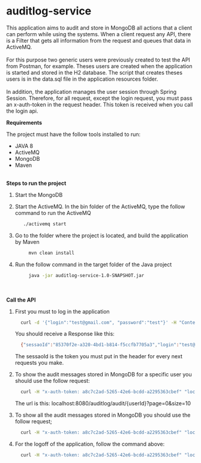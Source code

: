 # auditlog-service

This application aims to audit and store in MongoDB all actions that a 
client can perform while using the systems.
When a client request any API, there is a Filter that gets all 
information from the request and queues that data in ActiveMQ.
<br /><br />
For this purpose two generic users were previously created to test the API
from Postman, for example.
Theses users are created when the application is started and stored in the H2 database.
The script that creates theses users is in the data.sql file in the application resources folder.
<br /><br />
In addition, the application manages the user session through Spring Session. 
Therefore, for all request, except the login request, you must pass an x-auth-token in the request header.
This token is received when you call the login api.


__Requirements__

  The project must have  the follow tools installed to run:
  - JAVA 8
  - ActiveMQ
  - MongoDB
  - Maven
<br/><br/>

__Steps to run the project__
  
  1. Start the MongoDB
  
  2. Start the ActiveMQ. In the bin folder of the ActiveMQ, type the follow command to run the ActiveMQ
      ```bash
         ./activemq start
      ```
     
  3. Go to the folder where the project is located, and build the application by Maven
      ```bash
           mvn clean install
      ```
  4. Run the follow command in the target folder of the Java project
        ```bash
             java -jar auditlog-service-1.0-SNAPSHOT.jar
        ```
  <br/><br/>
  __Call the API__
  
  1. First you must to log in the application
  
        ```bash
          curl -d '{"login":"test@gmail.com", "password":"test"}' -H "Content-Type: application/json" -X POST localhost:8080/auditlog/login
        ```
     You should receive a Response like this:
     ```bash
       {"sessaoId":"85370f2e-a320-4bd1-b814-f5ccfb7705a3","login":"test@gmail.com","userId":1}
     ```
     The sessaoId is the token you must put in the header for every next requests you make.
     
  2. To show the audit messages stored in MongoDB for a specific user you should use the follow request:
     ```bash
       curl -H "x-auth-token: a8c7c2ad-5265-42e6-bcdd-a2295363cbef" "localhost:8080/auditlog/audit/1?page=0&size=10"
     ```
     The url is this: localhost:8080/auditlog/audit/{userId}?page=0&size=10
     
  3. To show all the audit messages stored in MongoDB you should use the follow request;
     ```bash
       curl -H "x-auth-token: a8c7c2ad-5265-42e6-bcdd-a2295363cbef" "localhost:8080/auditlog/audit?page=0&size=10"
     ```
  4. For the logoff of the application, follow the command above: 
     ```bash
       curl -H "x-auth-token: a8c7c2ad-5265-42e6-bcdd-a2295363cbef" "localhost:8080/auditlog/logout"
      ``` 
     